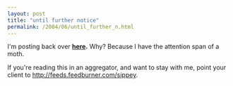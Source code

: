 ```yaml
---
layout: post
title: "until further notice"
permalink: /2004/06/until_further_n.html
---
```


<p>I'm posting back over <b><a href="http://www.sippey.com/">here</a>.</b>  Why?  Because I have the attention span of a moth.</p>

<p>If you're reading this in an aggregator, and want to stay with me, point your client to <a href="http://feeds.feedburner.com/sippey">http://feeds.feedburner.com/sippey</a>.</p>


